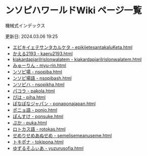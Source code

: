 # ンソピハワールドWiki ページ一覧

機械式インデックス

更新日: 2024.03.06 19:25

- [エピキイェテサンタカルケタ - epikijetesantakaluKeta.html](./pages/epikijetesantakaluKeta.html)
- [かえる2193 - kaeru2193.html](./pages/kaeru2193.html)
- [kiakardapjarilrislonwalatem - kiakardapjarilrislonwalatem.html](./pages/kiakardapjarilrislonwalatem.html)
- [みゅーりん - myu-rin.html](./pages/myu-rin.html)
- [ンソピ場 - nsopiba.html](./pages/nsopiba.html)
- [ンソピ場語 - nsopibash.html](./pages/nsopibash.html)
- [ンソピハ - nsopikha.html](./pages/nsopikha.html)
- [パコラ - pakola.html](./pages/pakola.html)
- [ぴは - piha.html](./pages/piha.html)
- [ぽなぽなジャパン - ponaponajapan.html](./pages/ponaponajapan.html)
- [ポニョ語 - ponjo.html](./pages/ponjo.html)
- [ぽんすけ - ponsuke.html](./pages/ponsuke.html)
- [ぷか - puka.html](./pages/puka.html)
- [ロトカス語 - rotokas.html](./pages/rotokas.html)
- [せめりせめあぬせめ - semelisemeanuseme.html](./pages/semelisemeanuseme.html)
- [トキポナ - tokipona.html](./pages/tokipona.html)
- [ゆずるそふぃあ - yuzurusofia.html](./pages/yuzurusofia.html)